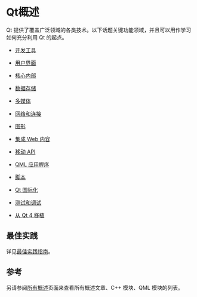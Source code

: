 # Qt概述

Qt 提供了覆盖广泛领域的各类技术。以下话题关键功能领域，并且可以用作学习如何充分利用 Qt 的起点。

- [开发工具](../../D/Development_Tools/Development_Tools.md)
- [用户界面](../../U/User_Interfaces/User_Interfaces.md)
- [核心内部](../../C/Core_Internals/Core_Internals.md)
- [数据存储](../../D/Data_Storage/Data_Storage.md)
- [多媒体](../../M/Multimedia/Multimedia.md)
- [网络和连接](../../N/Networking_and_Connectivity/Networking_and_Connectivity.md)
- [图形](../../G/Graphics/Graphics.md)
- [集成 Web 内容](../../I/Integrating_Web_Content/Integrating_Web_Content.md)
- [移动 API](../../M/Mobile_APIs/Mobile_APIs.md)
- [QML 应用程序](../../Q/QML_Applications/QML_Applications.md)

- [脚本](../../S/Scripting/Scripting.md)
- [Qt 国际化](../../I/Internationalization_with_Qt/Internationalization_with_Qt.md)
- [测试和调试](../../T/Testing_and_Debugging/Testing_and_Debugging.md)
- [从 Qt 4 移植](../../P/Porting_from_Qt_4/Porting_from_Qt_4.md)



## 最佳实践

详见[最佳实践指南](../../B/Best_Practice_Guides/Best_Practice_Guides.md)。



## 参考

另请参阅[所有概述](../../A/All_Overviews/All_Overviews.md)页面来查看所有概述文章、C++ 模块、QML 模块的列表。